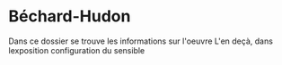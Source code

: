 # Béchard-Hudon
Dans ce dossier se trouve les informations sur l'oeuvre L'en deçà, dans lexposition configuration du sensible
